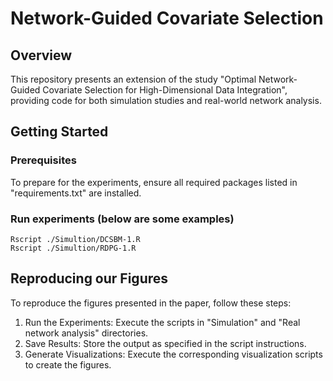# Network-Guided Covariate Selection

## Overview
This repository presents an extension of the study "Optimal Network-Guided Covariate Selection for High-Dimensional Data Integration", providing code for both simulation studies and real-world network analysis.

## Getting Started

### Prerequisites
To prepare for the experiments, ensure all required packages listed in "requirements.txt" are installed.

### Run experiments (below are some examples)
```
Rscript ./Simultion/DCSBM-1.R
Rscript ./Simultion/RDPG-1.R
```
## Reproducing our Figures

To reproduce the figures presented in the paper, follow these steps:

1. Run the Experiments: Execute the scripts in "Simulation" and "Real network analysis" directories.
2. Save Results: Store the output as specified in the script instructions.
3. Generate Visualizations: Execute the corresponding visualization scripts to create the figures.





